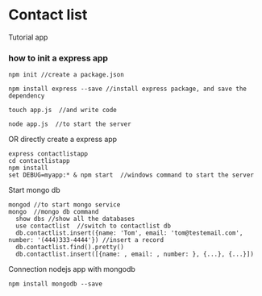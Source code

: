 # Contact list

Tutorial app

### how to init a express app
```
npm init //create a package.json

npm install express --save //install express package, and save the dependency

touch app.js  //and write code

node app.js  //to start the server

```
OR directly create a express app
```
express contactlistapp
cd contactlistapp
npm install
set DEBUG=myapp:* & npm start  //windows command to start the server
```

Start mongo db
```
mongod //to start mongo service
mongo  //mongo db command
  show dbs //show all the databases
  use contactlist  //switch to contactlist db
  db.contactlist.insert({name: 'Tom', email: 'tom@testemail.com', number: '(444)333-4444'}) //insert a record
  db.contactlist.find().pretty()
  db.contactlist.insert([{name: , email: , number: }, {...}, {...}])
```  

Connection nodejs app with mongodb
```
npm install mongodb --save
```